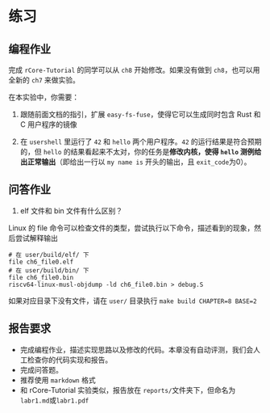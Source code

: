 # 练习

## 编程作业

完成 `rCore-Tutorial` 的同学可以从 `ch8` 开始修改。如果没有做到 `ch8`，也可以用全新的 `ch7` 来做实验。

在本实验中，你需要：

1. 跟随前面文档的指引，扩展 `easy-fs-fuse`，使得它可以生成同时包含 Rust 和 C 用户程序的镜像

2. 在 `usershell` 里运行了 `42` 和 `hello` 两个用户程序。`42` 的运行结果是符合预期的，但 `hello` 的结果看起来不太对，你的任务是**修改内核，使得 `hello` 测例给出正常输出**（即给出一行以 `my name is` 开头的输出，且 `exit_code`为0）。

## 问答作业

1. elf 文件和 bin 文件有什么区别？

Linux 的 file 命令可以检查文件的类型，尝试执行以下命令，描述看到的现象，然后尝试解释输出

```
# 在 user/build/elf/ 下
file ch6_file0.elf
# 在 user/build/bin/ 下
file ch6_file0.bin
riscv64-linux-musl-objdump -ld ch6_file0.bin > debug.S
```

如果对应目录下没有文件，请在 `user/` 目录执行 `make build CHAPTER=8 BASE=2`

## 报告要求

- 完成编程作业，描述实现思路以及修改的代码。本章没有自动评测，我们会人工检查你的代码实现和报告。
- 完成问答题。
- 推荐使用 `markdown` 格式
- 和 rCore-Tutorial 实验类似，报告放在 `reports/`文件夹下，但命名为 `labr1.md`或`labr1.pdf`
